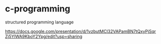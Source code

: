 # c-programming
structured programming language


https://docs.google.com/presentation/d/1vzbutMCl32VAPamBN7tQxyPjSqrZj5YlWA9KboY2Ypg/edit?usp=sharing 

